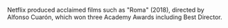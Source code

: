Netflix produced acclaimed films such as "Roma" (2018), directed by Alfonso Cuarón, which won three Academy Awards including Best Director.
